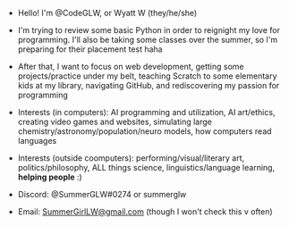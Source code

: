 - Hello! I'm @CodeGLW, or Wyatt W (they/he/she)
- I'm trying to review some basic Python in order to reignight my love for programming. I'll also be taking some classes over the summer, so I'm preparing for their placement test haha
- After that, I want to focus on web development, getting some projects/practice under my belt, teaching Scratch to some elementary kids at my library, navigating GitHub, and rediscovering my passion for programming

- Interests (in computers): AI programming and utilization, AI art/ethics, creating video games and websites, simulating large chemistry/astronomy/population/neuro models, how computers read languages
- Interests (outside coomputers): performing/visual/literary art, politics/philosophy, ALL things science, linguistics/language learning, **helping people** :)


- Discord: @SummerGLW#0274 or summerglw
- Email: SummerGirlLW@gmail.com (though I won't check this v often)

<!---
SummGLW/SummGLW is a ✨ special ✨ repository because its `README.md` (this file) appears on your GitHub profile.
You can click the Preview link to take a look at your changes.
--->
